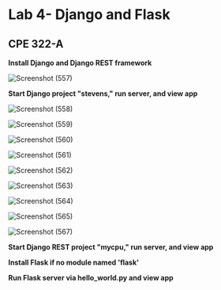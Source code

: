 # Lab 4- Django and Flask
## CPE 322-A

**Install Django and Django REST framework**


![Screenshot (557)](https://user-images.githubusercontent.com/97755080/218612702-21b54abb-770d-49ef-ab49-ced33f11a611.png)

**Start Django project "stevens," run server, and view app**

![Screenshot (558)](https://user-images.githubusercontent.com/97755080/218612835-223557de-eace-4ff7-8bcb-31b35d359f96.png)

![Screenshot (559)](https://user-images.githubusercontent.com/97755080/218612923-071ca6e1-29e8-45a9-abc3-77be42e6d8fc.png)

![Screenshot (560)](https://user-images.githubusercontent.com/97755080/218613019-483ebc0f-522e-49d9-8e58-7ae8fd790ce5.png)

![Screenshot (561)](https://user-images.githubusercontent.com/97755080/218613081-3fae71ca-e5c8-4d47-b0fe-90fcbcf7f1b6.png)

![Screenshot (562)](https://user-images.githubusercontent.com/97755080/218613146-7e9cde18-0f00-4abd-8a1f-f959417226f5.png)

![Screenshot (563)](https://user-images.githubusercontent.com/97755080/218613248-960a4946-517f-4994-bca4-d1b51149c638.png)

![Screenshot (564)](https://user-images.githubusercontent.com/97755080/218613301-43226e29-8352-496e-a9ad-490e6d83277a.png)

![Screenshot (565)](https://user-images.githubusercontent.com/97755080/218613369-b017fab2-35a8-4afb-b4af-5fbfb7b0e720.png)

![Screenshot (567)](https://user-images.githubusercontent.com/97755080/218613420-451782a8-3262-46ff-99af-8637dda40be9.png)








**Start Django REST project "mycpu," run server, and view app**

**Install Flask if no module named 'flask'**

**Run Flask server via hello_world.py and view app**

